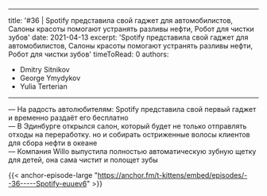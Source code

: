 
---
title: '#36 | Spotify представила свой гаджет для автомобилистов, Салоны красоты помогают устранять разливы нефти, Робот для чистки зубов'
date: 2021-04-13
excerpt: 'Spotify представила свой гаджет для автомобилистов, Салоны красоты помогают устранять разливы нефти, Робот для чистки зубов'
timeToRead: 0
authors:
  - Dmitry Sitnikov
  - George Ymydykov
  - Yulia Terterian
---

— На радость автолюбителям: Spotify представила свой первый гаджет и временно раздаёт его бесплатно<br/>
— В Эдинбурге открылся салон, который будет не только отправлять отходы на переработку. но и собирать остриженные волосы клиентов для сбора нефти в океане<br/>
— Компания Willo выпустила полностью автоматическую зубную щетку для детей, она сама чистит и полощет зубы

{{< anchor-episode-large "https://anchor.fm/t-kittens/embed/episodes/--36-----Spotify-euuev6" >}}
